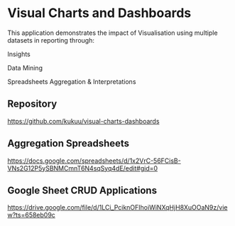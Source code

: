 # Visual Charts and  Dashboards
This application demonstrates the impact of Visualisation using multiple  datasets in reporting through:

Insights

Data Mining

Spreadsheets Aggregation & Interpretations 

## Repository 
https://github.com/kukuu/visual-charts-dashboards

## Aggregation Spreadsheets  

https://docs.google.com/spreadsheets/d/1x2VrC-56FCisB-VNs2G12P5ySBNMCmnT6N4sqSyq4dE/edit#gid=0

## Google Sheet CRUD Applications 
https://drive.google.com/file/d/1LCi_PciknOFIhoiWiNXqHjH8XuOOaN9z/view?ts=658eb09c 






